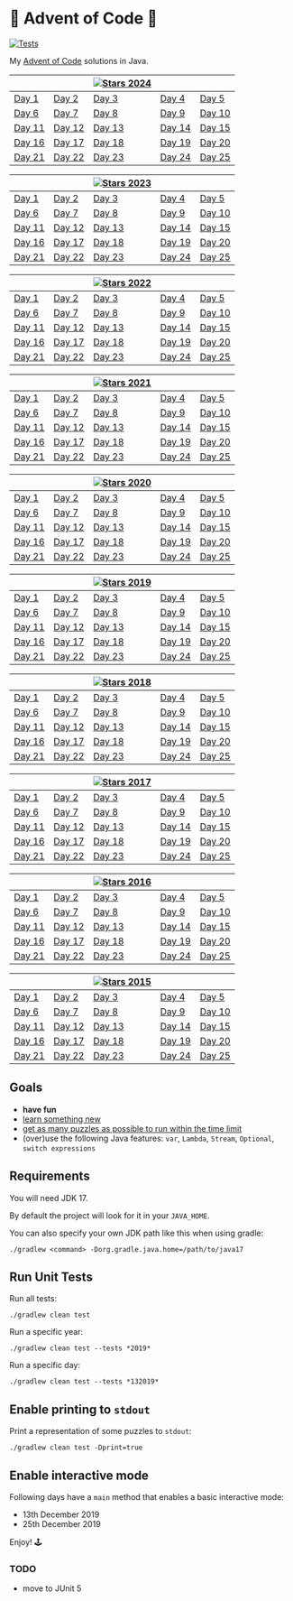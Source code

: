 # 🎄 Advent of Code 🎅

[![Tests](https://github.com/cicaleseandrea/advent-of-code/actions/workflows/gradle.yml/badge.svg)](https://github.com/cicaleseandrea/advent-of-code/actions/workflows/gradle.yml)

My [Advent of Code](https://adventofcode.com/) solutions in Java.

|                                                                  |                                                                  | [![Stars 2024]( https://img.shields.io/badge/2024-33_⭐-dodgerblue?logo=adventofcode)](https://adventofcode.com/2024) |                                                                  |                                                                  |
|------------------------------------------------------------------|------------------------------------------------------------------|----------------------------------------------------------------------------------------------------------------------|------------------------------------------------------------------|------------------------------------------------------------------|
| [Day 1](/src/main/java/com/adventofcode/aoc2024/AoC012024.java)  | [Day 2](/src/main/java/com/adventofcode/aoc2024/AoC022024.java)  | [Day 3](/src/main/java/com/adventofcode/aoc2024/AoC032024.java)                                                      | [Day 4](/src/main/java/com/adventofcode/aoc2024/AoC042024.java)  | [Day 5](/src/main/java/com/adventofcode/aoc2024/AoC052024.java)  |
| [Day 6](/src/main/java/com/adventofcode/aoc2024/AoC062024.java)  | [Day 7](/src/main/java/com/adventofcode/aoc2024/AoC072024.java)  | [Day 8](/src/main/java/com/adventofcode/aoc2024/AoC082024.java)                                                      | [Day 9](/src/main/java/com/adventofcode/aoc2024/AoC092024.java)  | [Day 10](/src/main/java/com/adventofcode/aoc2024/AoC102024.java) |
| [Day 11](/src/main/java/com/adventofcode/aoc2024/AoC112024.java) | [Day 12](/src/main/java/com/adventofcode/aoc2024/AoC122024.java) | [Day 13](/src/main/java/com/adventofcode/aoc2024/AoC132024.java)                                                     | [Day 14](/src/main/java/com/adventofcode/aoc2024/AoC142024.java) | [Day 15](/src/main/java/com/adventofcode/aoc2024/AoC152024.java) |
| [Day 16](/src/main/java/com/adventofcode/aoc2024/AoC162024.java) | [Day 17](/src/main/java/com/adventofcode/aoc2024/AoC172024.java) | [Day 18](/src/main/java/com/adventofcode/aoc2024/AoC182024.java)                                                     | [Day 19](/src/main/java/com/adventofcode/aoc2024/AoC192024.java) | [Day 20](/src/main/java/com/adventofcode/aoc2024/AoC202024.java) |
| [Day 21](/src/main/java/com/adventofcode/aoc2024/AoC212024.java) | [Day 22](/src/main/java/com/adventofcode/aoc2024/AoC222024.java) | [Day 23](/src/main/java/com/adventofcode/aoc2024/AoC232024.java)                                                     | [Day 24](/src/main/java/com/adventofcode/aoc2024/AoC242024.java) | [Day 25](/src/main/java/com/adventofcode/aoc2024/AoC252024.java) |

|                                                                  |                                                                  | [![Stars 2023]( https://img.shields.io/badge/2023-50_⭐-dodgerblue?logo=adventofcode)](https://adventofcode.com/2023) |                                                                  |                                                                  |
|------------------------------------------------------------------|------------------------------------------------------------------|----------------------------------------------------------------------------------------------------------------------|------------------------------------------------------------------|------------------------------------------------------------------|
| [Day 1](/src/main/java/com/adventofcode/aoc2023/AoC012023.java)  | [Day 2](/src/main/java/com/adventofcode/aoc2023/AoC022023.java)  | [Day 3](/src/main/java/com/adventofcode/aoc2023/AoC032023.java)                                                      | [Day 4](/src/main/java/com/adventofcode/aoc2023/AoC042023.java)  | [Day 5](/src/main/java/com/adventofcode/aoc2023/AoC052023.java)  |
| [Day 6](/src/main/java/com/adventofcode/aoc2023/AoC062023.java)  | [Day 7](/src/main/java/com/adventofcode/aoc2023/AoC072023.java)  | [Day 8](/src/main/java/com/adventofcode/aoc2023/AoC082023.java)                                                      | [Day 9](/src/main/java/com/adventofcode/aoc2023/AoC092023.java)  | [Day 10](/src/main/java/com/adventofcode/aoc2023/AoC102023.java) |
| [Day 11](/src/main/java/com/adventofcode/aoc2023/AoC112023.java) | [Day 12](/src/main/java/com/adventofcode/aoc2023/AoC122023.java) | [Day 13](/src/main/java/com/adventofcode/aoc2023/AoC132023.java)                                                     | [Day 14](/src/main/java/com/adventofcode/aoc2023/AoC142023.java) | [Day 15](/src/main/java/com/adventofcode/aoc2023/AoC152023.java) |
| [Day 16](/src/main/java/com/adventofcode/aoc2023/AoC162023.java) | [Day 17](/src/main/java/com/adventofcode/aoc2023/AoC172023.java) | [Day 18](/src/main/java/com/adventofcode/aoc2023/AoC182023.java)                                                     | [Day 19](/src/main/java/com/adventofcode/aoc2023/AoC192023.java) | [Day 20](/src/main/java/com/adventofcode/aoc2023/AoC202023.java) |
| [Day 21](/src/main/java/com/adventofcode/aoc2023/AoC212023.java) | [Day 22](/src/main/java/com/adventofcode/aoc2023/AoC222023.java) | [Day 23](/src/main/java/com/adventofcode/aoc2023/AoC232023.java)                                                     | [Day 24](/src/main/java/com/adventofcode/aoc2023/AoC242023.java) | [Day 25](/src/main/java/com/adventofcode/aoc2023/AoC252023.java) |

|                                                                  |                                                                  | [![Stars 2022]( https://img.shields.io/badge/2022-50_⭐-dodgerblue?logo=adventofcode)](https://adventofcode.com/2022) |                                                                  |                                                                  |
|------------------------------------------------------------------|------------------------------------------------------------------|----------------------------------------------------------------------------------------------------------------------|------------------------------------------------------------------|------------------------------------------------------------------|
| [Day 1](/src/main/java/com/adventofcode/aoc2022/AoC012022.java)  | [Day 2](/src/main/java/com/adventofcode/aoc2022/AoC022022.java)  | [Day 3](/src/main/java/com/adventofcode/aoc2022/AoC032022.java)                                                      | [Day 4](/src/main/java/com/adventofcode/aoc2022/AoC042022.java)  | [Day 5](/src/main/java/com/adventofcode/aoc2022/AoC052022.java)  |
| [Day 6](/src/main/java/com/adventofcode/aoc2022/AoC062022.java)  | [Day 7](/src/main/java/com/adventofcode/aoc2022/AoC072022.java)  | [Day 8](/src/main/java/com/adventofcode/aoc2022/AoC082022.java)                                                      | [Day 9](/src/main/java/com/adventofcode/aoc2022/AoC092022.java)  | [Day 10](/src/main/java/com/adventofcode/aoc2022/AoC102022.java) |
| [Day 11](/src/main/java/com/adventofcode/aoc2022/AoC112022.java) | [Day 12](/src/main/java/com/adventofcode/aoc2022/AoC122022.java) | [Day 13](/src/main/java/com/adventofcode/aoc2022/AoC132022.java)                                                     | [Day 14](/src/main/java/com/adventofcode/aoc2022/AoC142022.java) | [Day 15](/src/main/java/com/adventofcode/aoc2022/AoC152022.java) |
| [Day 16](/src/main/java/com/adventofcode/aoc2022/AoC162022.java) | [Day 17](/src/main/java/com/adventofcode/aoc2022/AoC172022.java) | [Day 18](/src/main/java/com/adventofcode/aoc2022/AoC182022.java)                                                     | [Day 19](/src/main/java/com/adventofcode/aoc2022/AoC192022.java) | [Day 20](/src/main/java/com/adventofcode/aoc2022/AoC202022.java) |
| [Day 21](/src/main/java/com/adventofcode/aoc2022/AoC212022.java) | [Day 22](/src/main/java/com/adventofcode/aoc2022/AoC222022.java) | [Day 23](/src/main/java/com/adventofcode/aoc2022/AoC232022.java)                                                     | [Day 24](/src/main/java/com/adventofcode/aoc2022/AoC242022.java) | [Day 25](/src/main/java/com/adventofcode/aoc2022/AoC252022.java) |

|                                                                  |                                                                  | [![Stars 2021]( https://img.shields.io/badge/2021-50_⭐-dodgerblue?logo=adventofcode)](https://adventofcode.com/2021) |                                                                  |                                                                  |
|------------------------------------------------------------------|------------------------------------------------------------------|----------------------------------------------------------------------------------------------------------------------|------------------------------------------------------------------|------------------------------------------------------------------|
| [Day 1](/src/main/java/com/adventofcode/aoc2021/AoC012021.java)  | [Day 2](/src/main/java/com/adventofcode/aoc2021/AoC022021.java)  | [Day 3](/src/main/java/com/adventofcode/aoc2021/AoC032021.java)                                                      | [Day 4](/src/main/java/com/adventofcode/aoc2021/AoC042021.java)  | [Day 5](/src/main/java/com/adventofcode/aoc2021/AoC052021.java)  |
| [Day 6](/src/main/java/com/adventofcode/aoc2021/AoC062021.java)  | [Day 7](/src/main/java/com/adventofcode/aoc2021/AoC072021.java)  | [Day 8](/src/main/java/com/adventofcode/aoc2021/AoC082021.java)                                                      | [Day 9](/src/main/java/com/adventofcode/aoc2021/AoC092021.java)  | [Day 10](/src/main/java/com/adventofcode/aoc2021/AoC102021.java) |
| [Day 11](/src/main/java/com/adventofcode/aoc2021/AoC112021.java) | [Day 12](/src/main/java/com/adventofcode/aoc2021/AoC122021.java) | [Day 13](/src/main/java/com/adventofcode/aoc2021/AoC132021.java)                                                     | [Day 14](/src/main/java/com/adventofcode/aoc2021/AoC142021.java) | [Day 15](/src/main/java/com/adventofcode/aoc2021/AoC152021.java) |
| [Day 16](/src/main/java/com/adventofcode/aoc2021/AoC162021.java) | [Day 17](/src/main/java/com/adventofcode/aoc2021/AoC172021.java) | [Day 18](/src/main/java/com/adventofcode/aoc2021/AoC182021.java)                                                     | [Day 19](/src/main/java/com/adventofcode/aoc2021/AoC192021.java) | [Day 20](/src/main/java/com/adventofcode/aoc2021/AoC202021.java) |
| [Day 21](/src/main/java/com/adventofcode/aoc2021/AoC212021.java) | [Day 22](/src/main/java/com/adventofcode/aoc2021/AoC222021.java) | [Day 23](/src/main/java/com/adventofcode/aoc2021/AoC232021.java)                                                     | [Day 24](/src/main/java/com/adventofcode/aoc2021/AoC242021.java) | [Day 25](/src/main/java/com/adventofcode/aoc2021/AoC252021.java) |

|                                                                  |                                                                  | [![Stars 2020]( https://img.shields.io/badge/2020-50_⭐-dodgerblue?logo=adventofcode)](https://adventofcode.com/2020) |                                                                  |                                                                  |
|------------------------------------------------------------------|------------------------------------------------------------------|----------------------------------------------------------------------------------------------------------------------|------------------------------------------------------------------|------------------------------------------------------------------|
| [Day 1](/src/main/java/com/adventofcode/aoc2020/AoC012020.java)  | [Day 2](/src/main/java/com/adventofcode/aoc2020/AoC022020.java)  | [Day 3](/src/main/java/com/adventofcode/aoc2020/AoC032020.java)                                                      | [Day 4](/src/main/java/com/adventofcode/aoc2020/AoC042020.java)  | [Day 5](/src/main/java/com/adventofcode/aoc2020/AoC052020.java)  |
| [Day 6](/src/main/java/com/adventofcode/aoc2020/AoC062020.java)  | [Day 7](/src/main/java/com/adventofcode/aoc2020/AoC072020.java)  | [Day 8](/src/main/java/com/adventofcode/aoc2020/AoC082020.java)                                                      | [Day 9](/src/main/java/com/adventofcode/aoc2020/AoC092020.java)  | [Day 10](/src/main/java/com/adventofcode/aoc2020/AoC102020.java) |
| [Day 11](/src/main/java/com/adventofcode/aoc2020/AoC112020.java) | [Day 12](/src/main/java/com/adventofcode/aoc2020/AoC122020.java) | [Day 13](/src/main/java/com/adventofcode/aoc2020/AoC132020.java)                                                     | [Day 14](/src/main/java/com/adventofcode/aoc2020/AoC142020.java) | [Day 15](/src/main/java/com/adventofcode/aoc2020/AoC152020.java) |
| [Day 16](/src/main/java/com/adventofcode/aoc2020/AoC162020.java) | [Day 17](/src/main/java/com/adventofcode/aoc2020/AoC172020.java) | [Day 18](/src/main/java/com/adventofcode/aoc2020/AoC182020.java)                                                     | [Day 19](/src/main/java/com/adventofcode/aoc2020/AoC192020.java) | [Day 20](/src/main/java/com/adventofcode/aoc2020/AoC202020.java) |
| [Day 21](/src/main/java/com/adventofcode/aoc2020/AoC212020.java) | [Day 22](/src/main/java/com/adventofcode/aoc2020/AoC222020.java) | [Day 23](/src/main/java/com/adventofcode/aoc2020/AoC232020.java)                                                     | [Day 24](/src/main/java/com/adventofcode/aoc2020/AoC242020.java) | [Day 25](/src/main/java/com/adventofcode/aoc2020/AoC252020.java) |

|                                                                  |                                                                  | [![Stars 2019]( https://img.shields.io/badge/2019-50_⭐-dodgerblue?logo=adventofcode)](https://adventofcode.com/2019) |                                                                  |                                                                  |
|------------------------------------------------------------------|------------------------------------------------------------------|----------------------------------------------------------------------------------------------------------------------|------------------------------------------------------------------|------------------------------------------------------------------|
| [Day 1](/src/main/java/com/adventofcode/aoc2019/AoC012019.java)  | [Day 2](/src/main/java/com/adventofcode/aoc2019/AoC022019.java)  | [Day 3](/src/main/java/com/adventofcode/aoc2019/AoC032019.java)                                                      | [Day 4](/src/main/java/com/adventofcode/aoc2019/AoC042019.java)  | [Day 5](/src/main/java/com/adventofcode/aoc2019/AoC052019.java)  |
| [Day 6](/src/main/java/com/adventofcode/aoc2019/AoC062019.java)  | [Day 7](/src/main/java/com/adventofcode/aoc2019/AoC072019.java)  | [Day 8](/src/main/java/com/adventofcode/aoc2019/AoC082019.java)                                                      | [Day 9](/src/main/java/com/adventofcode/aoc2019/AoC092019.java)  | [Day 10](/src/main/java/com/adventofcode/aoc2019/AoC102019.java) |
| [Day 11](/src/main/java/com/adventofcode/aoc2019/AoC112019.java) | [Day 12](/src/main/java/com/adventofcode/aoc2019/AoC122019.java) | [Day 13](/src/main/java/com/adventofcode/aoc2019/AoC132019.java)                                                     | [Day 14](/src/main/java/com/adventofcode/aoc2019/AoC142019.java) | [Day 15](/src/main/java/com/adventofcode/aoc2019/AoC152019.java) |
| [Day 16](/src/main/java/com/adventofcode/aoc2019/AoC162019.java) | [Day 17](/src/main/java/com/adventofcode/aoc2019/AoC172019.java) | [Day 18](/src/main/java/com/adventofcode/aoc2019/AoC182019.java)                                                     | [Day 19](/src/main/java/com/adventofcode/aoc2019/AoC192019.java) | [Day 20](/src/main/java/com/adventofcode/aoc2019/AoC202019.java) |
| [Day 21](/src/main/java/com/adventofcode/aoc2019/AoC212019.java) | [Day 22](/src/main/java/com/adventofcode/aoc2019/AoC222019.java) | [Day 23](/src/main/java/com/adventofcode/aoc2019/AoC232019.java)                                                     | [Day 24](/src/main/java/com/adventofcode/aoc2019/AoC242019.java) | [Day 25](/src/main/java/com/adventofcode/aoc2019/AoC252019.java) |

|                                                                  |                                                                  | [![Stars 2018]( https://img.shields.io/badge/2018-50_⭐-dodgerblue?logo=adventofcode)](https://adventofcode.com/2018) |                                                                  |                                                                  |
|------------------------------------------------------------------|------------------------------------------------------------------|----------------------------------------------------------------------------------------------------------------------|------------------------------------------------------------------|------------------------------------------------------------------|
| [Day 1](/src/main/java/com/adventofcode/aoc2018/AoC012018.java)  | [Day 2](/src/main/java/com/adventofcode/aoc2018/AoC022018.java)  | [Day 3](/src/main/java/com/adventofcode/aoc2018/AoC032018.java)                                                      | [Day 4](/src/main/java/com/adventofcode/aoc2018/AoC042018.java)  | [Day 5](/src/main/java/com/adventofcode/aoc2018/AoC052018.java)  |
| [Day 6](/src/main/java/com/adventofcode/aoc2018/AoC062018.java)  | [Day 7](/src/main/java/com/adventofcode/aoc2018/AoC072018.java)  | [Day 8](/src/main/java/com/adventofcode/aoc2018/AoC082018.java)                                                      | [Day 9](/src/main/java/com/adventofcode/aoc2018/AoC092018.java)  | [Day 10](/src/main/java/com/adventofcode/aoc2018/AoC102018.java) |
| [Day 11](/src/main/java/com/adventofcode/aoc2018/AoC112018.java) | [Day 12](/src/main/java/com/adventofcode/aoc2018/AoC122018.java) | [Day 13](/src/main/java/com/adventofcode/aoc2018/AoC132018.java)                                                     | [Day 14](/src/main/java/com/adventofcode/aoc2018/AoC142018.java) | [Day 15](/src/main/java/com/adventofcode/aoc2018/AoC152018.java) |
| [Day 16](/src/main/java/com/adventofcode/aoc2018/AoC162018.java) | [Day 17](/src/main/java/com/adventofcode/aoc2018/AoC172018.java) | [Day 18](/src/main/java/com/adventofcode/aoc2018/AoC182018.java)                                                     | [Day 19](/src/main/java/com/adventofcode/aoc2018/AoC192018.java) | [Day 20](/src/main/java/com/adventofcode/aoc2018/AoC202018.java) |
| [Day 21](/src/main/java/com/adventofcode/aoc2018/AoC212018.java) | [Day 22](/src/main/java/com/adventofcode/aoc2018/AoC222018.java) | [Day 23](/src/main/java/com/adventofcode/aoc2018/AoC232018.java)                                                     | [Day 24](/src/main/java/com/adventofcode/aoc2018/AoC242018.java) | [Day 25](/src/main/java/com/adventofcode/aoc2018/AoC252018.java) |

|                                                                  |                                                                  | [![Stars 2017]( https://img.shields.io/badge/2017-50_⭐-dodgerblue?logo=adventofcode)](https://adventofcode.com/2017) |                                                                  |                                                                  |
|------------------------------------------------------------------|------------------------------------------------------------------|----------------------------------------------------------------------------------------------------------------------|------------------------------------------------------------------|------------------------------------------------------------------|
| [Day 1](/src/main/kotlin/com/adventofcode/aoc2017/AoC012017.kt)  | [Day 2](/src/main/java/com/adventofcode/aoc2017/AoC022017.java)  | [Day 3](/src/main/java/com/adventofcode/aoc2017/AoC032017.java)                                                      | [Day 4](/src/main/java/com/adventofcode/aoc2017/AoC042017.java)  | [Day 5](/src/main/java/com/adventofcode/aoc2017/AoC052017.java)  |
| [Day 6](/src/main/java/com/adventofcode/aoc2017/AoC062017.java)  | [Day 7](/src/main/java/com/adventofcode/aoc2017/AoC072017.java)  | [Day 8](/src/main/java/com/adventofcode/aoc2017/AoC082017.java)                                                      | [Day 9](/src/main/java/com/adventofcode/aoc2017/AoC092017.java)  | [Day 10](/src/main/java/com/adventofcode/aoc2017/AoC102017.java) |
| [Day 11](/src/main/java/com/adventofcode/aoc2017/AoC112017.java) | [Day 12](/src/main/java/com/adventofcode/aoc2017/AoC122017.java) | [Day 13](/src/main/java/com/adventofcode/aoc2017/AoC132017.java)                                                     | [Day 14](/src/main/java/com/adventofcode/aoc2017/AoC142017.java) | [Day 15](/src/main/java/com/adventofcode/aoc2017/AoC152017.java) |
| [Day 16](/src/main/java/com/adventofcode/aoc2017/AoC162017.java) | [Day 17](/src/main/java/com/adventofcode/aoc2017/AoC172017.java) | [Day 18](/src/main/java/com/adventofcode/aoc2017/AoC182017.java)                                                     | [Day 19](/src/main/java/com/adventofcode/aoc2017/AoC192017.java) | [Day 20](/src/main/java/com/adventofcode/aoc2017/AoC202017.java) |
| [Day 21](/src/main/java/com/adventofcode/aoc2017/AoC212017.java) | [Day 22](/src/main/java/com/adventofcode/aoc2017/AoC222017.java) | [Day 23](/src/main/java/com/adventofcode/aoc2017/AoC232017.java)                                                     | [Day 24](/src/main/java/com/adventofcode/aoc2017/AoC242017.java) | [Day 25](/src/main/java/com/adventofcode/aoc2017/AoC252017.java) |

|                                                                  |                                                                  | [![Stars 2016]( https://img.shields.io/badge/2016-50_⭐-dodgerblue?logo=adventofcode)](https://adventofcode.com/2016) |                                                                  |                                                                  |
|------------------------------------------------------------------|------------------------------------------------------------------|----------------------------------------------------------------------------------------------------------------------|------------------------------------------------------------------|------------------------------------------------------------------|
| [Day 1](/src/main/java/com/adventofcode/aoc2016/AoC012016.java)  | [Day 2](/src/main/java/com/adventofcode/aoc2016/AoC022016.java)  | [Day 3](/src/main/java/com/adventofcode/aoc2016/AoC032016.java)                                                      | [Day 4](/src/main/java/com/adventofcode/aoc2016/AoC042016.java)  | [Day 5](/src/main/java/com/adventofcode/aoc2016/AoC052016.java)  |
| [Day 6](/src/main/java/com/adventofcode/aoc2016/AoC062016.java)  | [Day 7](/src/main/java/com/adventofcode/aoc2016/AoC072016.java)  | [Day 8](/src/main/java/com/adventofcode/aoc2016/AoC082016.java)                                                      | [Day 9](/src/main/java/com/adventofcode/aoc2016/AoC092016.java)  | [Day 10](/src/main/java/com/adventofcode/aoc2016/AoC102016.java) |
| [Day 11](/src/main/java/com/adventofcode/aoc2016/AoC112016.java) | [Day 12](/src/main/java/com/adventofcode/aoc2016/AoC122016.java) | [Day 13](/src/main/java/com/adventofcode/aoc2016/AoC132016.java)                                                     | [Day 14](/src/main/java/com/adventofcode/aoc2016/AoC142016.java) | [Day 15](/src/main/java/com/adventofcode/aoc2016/AoC152016.java) |
| [Day 16](/src/main/java/com/adventofcode/aoc2016/AoC162016.java) | [Day 17](/src/main/java/com/adventofcode/aoc2016/AoC172016.java) | [Day 18](/src/main/java/com/adventofcode/aoc2016/AoC182016.java)                                                     | [Day 19](/src/main/java/com/adventofcode/aoc2016/AoC192016.java) | [Day 20](/src/main/java/com/adventofcode/aoc2016/AoC202016.java) |
| [Day 21](/src/main/java/com/adventofcode/aoc2016/AoC212016.java) | [Day 22](/src/main/java/com/adventofcode/aoc2016/AoC222016.java) | [Day 23](/src/main/java/com/adventofcode/aoc2016/AoC232016.java)                                                     | [Day 24](/src/main/java/com/adventofcode/aoc2016/AoC242016.java) | [Day 25](/src/main/java/com/adventofcode/aoc2016/AoC252016.java) |

|                                                                  |                                                                  | [![Stars 2015]( https://img.shields.io/badge/2015-50_⭐-dodgerblue?logo=adventofcode)](https://adventofcode.com/2015) |                                                                  |                                                                  |
|------------------------------------------------------------------|------------------------------------------------------------------|----------------------------------------------------------------------------------------------------------------------|------------------------------------------------------------------|------------------------------------------------------------------|
| [Day 1](/src/main/java/com/adventofcode/aoc2015/AoC012015.java)  | [Day 2](/src/main/java/com/adventofcode/aoc2015/AoC022015.java)  | [Day 3](/src/main/java/com/adventofcode/aoc2015/AoC032015.java)                                                      | [Day 4](/src/main/java/com/adventofcode/aoc2015/AoC042015.java)  | [Day 5](/src/main/java/com/adventofcode/aoc2015/AoC052015.java)  |
| [Day 6](/src/main/java/com/adventofcode/aoc2015/AoC062015.java)  | [Day 7](/src/main/java/com/adventofcode/aoc2015/AoC072015.java)  | [Day 8](/src/main/java/com/adventofcode/aoc2015/AoC082015.java)                                                      | [Day 9](/src/main/java/com/adventofcode/aoc2015/AoC092015.java)  | [Day 10](/src/main/java/com/adventofcode/aoc2015/AoC102015.java) |
| [Day 11](/src/main/java/com/adventofcode/aoc2015/AoC112015.java) | [Day 12](/src/main/java/com/adventofcode/aoc2015/AoC122015.java) | [Day 13](/src/main/java/com/adventofcode/aoc2015/AoC132015.java)                                                     | [Day 14](/src/main/java/com/adventofcode/aoc2015/AoC142015.java) | [Day 15](/src/main/java/com/adventofcode/aoc2015/AoC152015.java) |
| [Day 16](/src/main/java/com/adventofcode/aoc2015/AoC162015.java) | [Day 17](/src/main/java/com/adventofcode/aoc2015/AoC172015.java) | [Day 18](/src/main/java/com/adventofcode/aoc2015/AoC182015.java)                                                     | [Day 19](/src/main/java/com/adventofcode/aoc2015/AoC192015.java) | [Day 20](/src/main/java/com/adventofcode/aoc2015/AoC202015.java) |
| [Day 21](/src/main/java/com/adventofcode/aoc2015/AoC212015.java) | [Day 22](/src/main/java/com/adventofcode/aoc2015/AoC222015.java) | [Day 23](/src/main/java/com/adventofcode/aoc2015/AoC232015.java)                                                     | [Day 24](/src/main/java/com/adventofcode/aoc2015/AoC242015.java) | [Day 25](/src/main/java/com/adventofcode/aoc2015/AoC252015.java) |

## Goals

- **have fun**
- [learn something new](topics/README.md)
- [get as many puzzles as possible to run within the time limit](https://www.reddit.com/r/adventofcode/comments/7m9mg8/all_years_all_days_solve_them_within_the_time/)
- (over)use the following Java features: `var`, `Lambda`, `Stream`, `Optional`, `switch expressions`

## Requirements

You will need JDK 17.

By default the project will look for it in your `JAVA_HOME`.

You can also specify your own JDK path like this when using gradle:

`./gradlew <command> -Dorg.gradle.java.home=/path/to/java17`

## Run Unit Tests

Run all tests:

`./gradlew clean test`

Run a specific year:

`./gradlew clean test --tests *2019*`

Run a specific day:

`./gradlew clean test --tests *132019*`

## Enable printing to `stdout`

Print a representation of some puzzles to `stdout`:

`./gradlew clean test -Dprint=true`

## Enable interactive mode

Following days have a `main` method that enables a basic interactive mode:

- 13th December 2019
- 25th December 2019

Enjoy! 🕹️

### TODO

- move to JUnit 5

